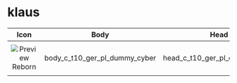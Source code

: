 # klaus

| Icon  | Body | Head | Arms
| :--: | :--: | :--: | :--:
| | | | | 
| ![Preview](https://static.wikia.nocookie.net/callofduty/images/2/25/Klaus_Reborn_Skin_BO6.png/revision/latest?cb=20241028013617) Reborn | body_c_t10_ger_pl_dummy_cyber | head_c_t10_ger_pl_dummy_cyber | vm_c_t10_ger_pl_dummy_cyber |
| | | | | 
